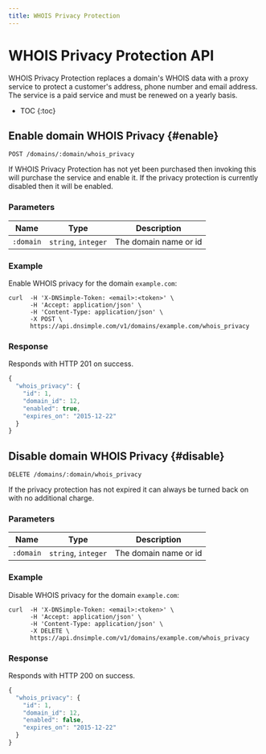 ```yaml
---
title: WHOIS Privacy Protection
---
```


# WHOIS Privacy Protection API

WHOIS Privacy Protection replaces a domain's WHOIS data with a proxy service to protect a customer's address, phone number and email address. The service is a paid service and must be renewed on a yearly basis.

* TOC
{:toc}


## Enable domain WHOIS Privacy {#enable}

    POST /domains/:domain/whois_privacy

If WHOIS Privacy Protection has not yet been purchased then invoking this will purchase the service and enable it.
If the privacy protection is currently disabled then it will be enabled.

### Parameters

Name | Type | Description
-----|------|------------
`:domain` | `string`, `integer` | The domain name or id

### Example

Enable WHOIS privacy for the domain `example.com`:

    curl  -H 'X-DNSimple-Token: <email>:<token>' \
          -H 'Accept: application/json' \
          -H 'Content-Type: application/json' \
          -X POST \
          https://api.dnsimple.com/v1/domains/example.com/whois_privacy

### Response

Responds with HTTP 201 on success.

~~~js
{
  "whois_privacy": {
    "id": 1,
    "domain_id": 12,
    "enabled": true,
    "expires_on": "2015-12-22"
  }
}
~~~


## Disable domain WHOIS Privacy {#disable}

    DELETE /domains/:domain/whois_privacy

If the privacy protection has not expired it can always be turned back on with no additional charge.

### Parameters

Name | Type | Description
-----|------|------------
`:domain` | `string`, `integer` | The domain name or id

### Example

Disable WHOIS privacy for the domain `example.com`:

    curl  -H 'X-DNSimple-Token: <email>:<token>' \
          -H 'Accept: application/json' \
          -H 'Content-Type: application/json' \
          -X DELETE \
          https://api.dnsimple.com/v1/domains/example.com/whois_privacy

### Response

Responds with HTTP 200 on success.

~~~js
{
  "whois_privacy": {
    "id": 1,
    "domain_id": 12,
    "enabled": false,
    "expires_on": "2015-12-22"
  }
}
~~~
